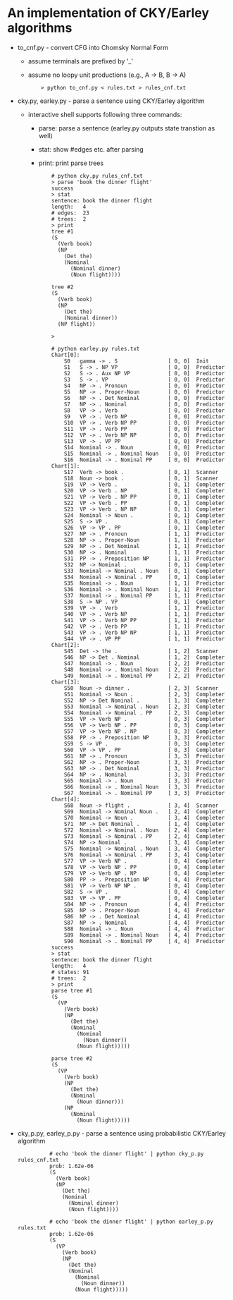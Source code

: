 An implementation of CKY/Earley algorithms
===
+ to_cnf.py - convert CFG into Chomsky Normal Form
  - assume terminals are prefixed by '_'
  - assume no loopy unit productions (e.g., A -> B, B -> A)

            > python to_cnf.py < rules.txt > rules_cnf.txt

+ cky.py, earley.py - parse a sentence using CKY/Earley algorithm
  - interactive shell supports following three commands:
      - parse:  parse a sentence (earley.py outputs state transtion as well)
      - stat:   show #edges etc. after parsing
      - print:  print parse trees

                # python cky.py rules_cnf.txt
                > parse 'book the dinner flight'
                success
                > stat
                sentence: book the dinner flight
                length:   4
                # edges:  23
                # trees:  2
                > print
                tree #1
                (S
                  (Verb book)
                  (NP
                    (Det the)
                    (Nominal
                      (Nominal dinner)
                      (Noun flight))))
                
                tree #2
                (S
                  (Verb book)
                  (NP
                    (Det the)
                    (Nominal dinner))
                  (NP flight))
                
                >
                
                # python earley.py rules.txt
                Chart[0]:
                    S0   gamma -> . S                [ 0, 0]  Init
                    S1   S -> . NP VP                [ 0, 0]  Predictor
                    S2   S -> . Aux NP VP            [ 0, 0]  Predictor
                    S3   S -> . VP                   [ 0, 0]  Predictor
                    S4   NP -> . Pronoun             [ 0, 0]  Predictor
                    S5   NP -> . Proper-Noun         [ 0, 0]  Predictor
                    S6   NP -> . Det Nominal         [ 0, 0]  Predictor
                    S7   NP -> . Nominal             [ 0, 0]  Predictor
                    S8   VP -> . Verb                [ 0, 0]  Predictor
                    S9   VP -> . Verb NP             [ 0, 0]  Predictor
                    S10  VP -> . Verb NP PP          [ 0, 0]  Predictor
                    S11  VP -> . Verb PP             [ 0, 0]  Predictor
                    S12  VP -> . Verb NP NP          [ 0, 0]  Predictor
                    S13  VP -> . VP PP               [ 0, 0]  Predictor
                    S14  Nominal -> . Noun           [ 0, 0]  Predictor
                    S15  Nominal -> . Nominal Noun   [ 0, 0]  Predictor
                    S16  Nominal -> . Nominal PP     [ 0, 0]  Predictor
                Chart[1]:
                    S17  Verb -> book .              [ 0, 1]  Scanner
                    S18  Noun -> book .              [ 0, 1]  Scanner
                    S19  VP -> Verb .                [ 0, 1]  Completer
                    S20  VP -> Verb . NP             [ 0, 1]  Completer
                    S21  VP -> Verb . NP PP          [ 0, 1]  Completer
                    S22  VP -> Verb . PP             [ 0, 1]  Completer
                    S23  VP -> Verb . NP NP          [ 0, 1]  Completer
                    S24  Nominal -> Noun .           [ 0, 1]  Completer
                    S25  S -> VP .                   [ 0, 1]  Completer
                    S26  VP -> VP . PP               [ 0, 1]  Completer
                    S27  NP -> . Pronoun             [ 1, 1]  Predictor
                    S28  NP -> . Proper-Noun         [ 1, 1]  Predictor
                    S29  NP -> . Det Nominal         [ 1, 1]  Predictor
                    S30  NP -> . Nominal             [ 1, 1]  Predictor
                    S31  PP -> . Preposition NP      [ 1, 1]  Predictor
                    S32  NP -> Nominal .             [ 0, 1]  Completer
                    S33  Nominal -> Nominal . Noun   [ 0, 1]  Completer
                    S34  Nominal -> Nominal . PP     [ 0, 1]  Completer
                    S35  Nominal -> . Noun           [ 1, 1]  Predictor
                    S36  Nominal -> . Nominal Noun   [ 1, 1]  Predictor
                    S37  Nominal -> . Nominal PP     [ 1, 1]  Predictor
                    S38  S -> NP . VP                [ 0, 1]  Completer
                    S39  VP -> . Verb                [ 1, 1]  Predictor
                    S40  VP -> . Verb NP             [ 1, 1]  Predictor
                    S41  VP -> . Verb NP PP          [ 1, 1]  Predictor
                    S42  VP -> . Verb PP             [ 1, 1]  Predictor
                    S43  VP -> . Verb NP NP          [ 1, 1]  Predictor
                    S44  VP -> . VP PP               [ 1, 1]  Predictor
                Chart[2]:
                    S45  Det -> the .                [ 1, 2]  Scanner
                    S46  NP -> Det . Nominal         [ 1, 2]  Completer
                    S47  Nominal -> . Noun           [ 2, 2]  Predictor
                    S48  Nominal -> . Nominal Noun   [ 2, 2]  Predictor
                    S49  Nominal -> . Nominal PP     [ 2, 2]  Predictor
                Chart[3]:
                    S50  Noun -> dinner .            [ 2, 3]  Scanner
                    S51  Nominal -> Noun .           [ 2, 3]  Completer
                    S52  NP -> Det Nominal .         [ 1, 3]  Completer
                    S53  Nominal -> Nominal . Noun   [ 2, 3]  Completer
                    S54  Nominal -> Nominal . PP     [ 2, 3]  Completer
                    S55  VP -> Verb NP .             [ 0, 3]  Completer
                    S56  VP -> Verb NP . PP          [ 0, 3]  Completer
                    S57  VP -> Verb NP . NP          [ 0, 3]  Completer
                    S58  PP -> . Preposition NP      [ 3, 3]  Predictor
                    S59  S -> VP .                   [ 0, 3]  Completer
                    S60  VP -> VP . PP               [ 0, 3]  Completer
                    S61  NP -> . Pronoun             [ 3, 3]  Predictor
                    S62  NP -> . Proper-Noun         [ 3, 3]  Predictor
                    S63  NP -> . Det Nominal         [ 3, 3]  Predictor
                    S64  NP -> . Nominal             [ 3, 3]  Predictor
                    S65  Nominal -> . Noun           [ 3, 3]  Predictor
                    S66  Nominal -> . Nominal Noun   [ 3, 3]  Predictor
                    S67  Nominal -> . Nominal PP     [ 3, 3]  Predictor
                Chart[4]:
                    S68  Noun -> flight .            [ 3, 4]  Scanner
                    S69  Nominal -> Nominal Noun .   [ 2, 4]  Completer
                    S70  Nominal -> Noun .           [ 3, 4]  Completer
                    S71  NP -> Det Nominal .         [ 1, 4]  Completer
                    S72  Nominal -> Nominal . Noun   [ 2, 4]  Completer
                    S73  Nominal -> Nominal . PP     [ 2, 4]  Completer
                    S74  NP -> Nominal .             [ 3, 4]  Completer
                    S75  Nominal -> Nominal . Noun   [ 3, 4]  Completer
                    S76  Nominal -> Nominal . PP     [ 3, 4]  Completer
                    S77  VP -> Verb NP .             [ 0, 4]  Completer
                    S78  VP -> Verb NP . PP          [ 0, 4]  Completer
                    S79  VP -> Verb NP . NP          [ 0, 4]  Completer
                    S80  PP -> . Preposition NP      [ 4, 4]  Predictor
                    S81  VP -> Verb NP NP .          [ 0, 4]  Completer
                    S82  S -> VP .                   [ 0, 4]  Completer
                    S83  VP -> VP . PP               [ 0, 4]  Completer
                    S84  NP -> . Pronoun             [ 4, 4]  Predictor
                    S85  NP -> . Proper-Noun         [ 4, 4]  Predictor
                    S86  NP -> . Det Nominal         [ 4, 4]  Predictor
                    S87  NP -> . Nominal             [ 4, 4]  Predictor
                    S88  Nominal -> . Noun           [ 4, 4]  Predictor
                    S89  Nominal -> . Nominal Noun   [ 4, 4]  Predictor
                    S90  Nominal -> . Nominal PP     [ 4, 4]  Predictor
                success
                > stat
                sentence: book the dinner flight
                length:   4
                # states: 91
                # trees:  2
                > print
                parse tree #1
                (S 
                  (VP 
                    (Verb book)
                    (NP 
                      (Det the)
                      (Nominal 
                        (Nominal 
                          (Noun dinner))
                        (Noun flight)))))
                
                parse tree #2
                (S 
                  (VP 
                    (Verb book)
                    (NP 
                      (Det the)
                      (Nominal 
                        (Noun dinner)))
                    (NP 
                      (Nominal 
                        (Noun flight)))))




+ cky\_p.py, earley\_p.py - parse a sentence using probabilistic CKY/Earley algorithm

                # echo 'book the dinner flight' | python cky_p.py rules_cnf.txt
                prob: 1.62e-06
                (S 
                  (Verb book)
                  (NP 
                    (Det the)
                    (Nominal 
                      (Nominal dinner)
                      (Noun flight))))

                # echo 'book the dinner flight' | python earley_p.py rules.txt    
                prob: 1.62e-06
                (S 
                  (VP 
                    (Verb book)
                    (NP 
                      (Det the)
                      (Nominal 
                        (Nominal 
                          (Noun dinner))
                        (Noun flight)))))
